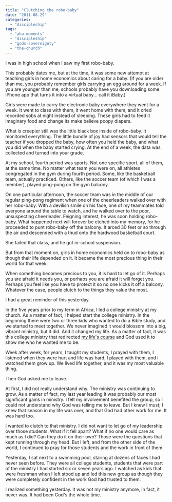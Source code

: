 ```yaml
---
title: "Clutching the robo-baby"
date: "2011-08-29"
categories: 
  - "discipleship"
tags: 
  - "aha-moments"
  - "discipleship"
  - "gods-sovereignty"
  - "the-church"
---
```


I was in high school when I saw my first robo-baby.

This probably dates me, but at the time, it was some new attempt at teaching girls in home economics about caring for a baby. (If you are older than me, you probably remember girls carrying an egg around for a week. If you are younger than me, schools probably have you downloading some iPhone app that turns it into a virtual baby... call it iBaby.)

Girls were made to carry the electronic baby everywhere they went for a week. It went to class with them, it went home with them, and it cried recorded sobs at night instead of sleeping. These girls had to feed it imaginary food and change its make believe poopy diapers.

What is creepier still was the little black box inside of robo-baby. It monitored everything. The little bundle of joy had sensors that would tell the teacher if you dropped the baby, how often you held the baby, and what you did when the baby started crying. At the end of a week, the data was collected and turned into your grade.

At my school, fourth period was sports. Not one specific sport, all of them, at the same time. No matter what team you were on, all athletes congregated in the gym during fourth period. Some, like the basketball team, actually practiced. Others, like the soccer team (of which I was a member), played ping-pong on the gym balcony.

On one particular afternoon, the soccer team was in the middle of our regular ping-pong regiment when one of the cheerleaders walked over with her robo-baby. With a devilish smile on his face, one of my teammates told everyone around the table to watch, and he walked over to the poor, unsuspecting cheerleader. Feigning interest, he was soon holding robo-baby. What happened next will forever be etched into my memory, for he proceeded to punt robo-baby off the balcony. It arced 30 feet or so through the air and descended with a thud onto the hardwood basketball court.

She failed that class, and he got in-school suspension.

But from that moment on, girls in home economics held on to robo-baby as though their life depended on it. It became the most precious thing in their world for that week.

When something becomes precious to you, it is hard to let go of it. Perhaps you are afraid it needs you, or perhaps you are afraid it will forget you. Perhaps you feel like you have to protect it so no one kicks it off a balcony. Whatever the case, people clutch to the things they value the most.

I had a great reminder of this yesterday.

In the five years prior to my term in Africa, I led a college ministry at my church. As a matter of fact, I helped start the college ministry. In the beginning there were two or three kids who wanted to do a Bible study, and we started to meet together. We never imagined it would blossom into a big, vibrant ministry, but it did. And it changed my life. As a matter of fact, it was this college ministry that redirected [my life's course](http://blog.keelancook.com/why-a-tree "Why a tree?") and God used it to show me who he wanted me to be.

Week after week, for years, I taught my students, I prayed with them, I listened when they were hurt and life was hard, I played with them, and I watched them grow up. We lived life together, and it was my most valuable thing.

Then God asked me to leave.

At first, I did not really understand why. The ministry was continuing to grow. As a matter of fact, my last year leading it was probably our most significant gains in ministry. I felt my involvement benefited the group, so I could not understand why God was telling me to leave. But I knew I must; I knew that season in my life was over, and that God had other work for me. It was hard too.

I wanted to clutch to that ministry. I did not want to let go of my leadership over those students. What if it fell apart? What if no one would care as much as I did? Can they do it on their own? Those were the questions that kept running through my head. But I left, and from the other side of the world, I continued to pray for those students and the work in front of them.

Yesterday, I sat next to a swimming pool, staring at dozens of faces I had never seen before. They were all college students, students that were part of the ministry I had started six or seven years ago. I watched as kids that were freshman when I left stood up and led this new group as though they were completely confident in the work God had trusted to them.

I realized something yesterday. It was not my ministry anymore, in fact, it never was. It had been God's the whole time.
